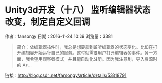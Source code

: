 # Unity3d开发（十八） 监听编辑器状态改变，制定自定义回调
作者：fansongy
日期：2016-11-24 10:39
浏览量：3381
> 简介：做编辑器插件时，我总是想要拿到监听编辑器的状态变化。比如在打开编辑器开始运行自己的服务。这时就需要用户打开编辑器的事件。另一方面，我希望用观察者模式，并且能自动化注册。因为我注意到，导入资源时的 As...

 链接：http://blog.csdn.net/fansongy/article/details/53318791
